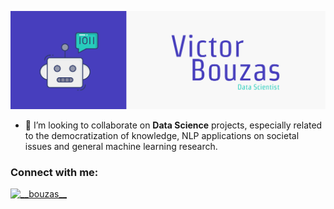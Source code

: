 <p align="left"> <img src="home.jpg" alt="victorbr92" /> </p>

- 👯 I’m looking to collaborate on **Data Science** projects, especially related to the democratization of knowledge, NLP applications on societal issues and general machine learning research.

<h3 align="left">Connect with me:</h3>
<p align="left">
<p align="left"> <a href="https://twitter.com/__bouzas__" target="blank"><img src="https://img.shields.io/twitter/follow/__bouzas__?logo=twitter&style=for-the-badge" alt="__bouzas__" /></a> </p>
</p>
